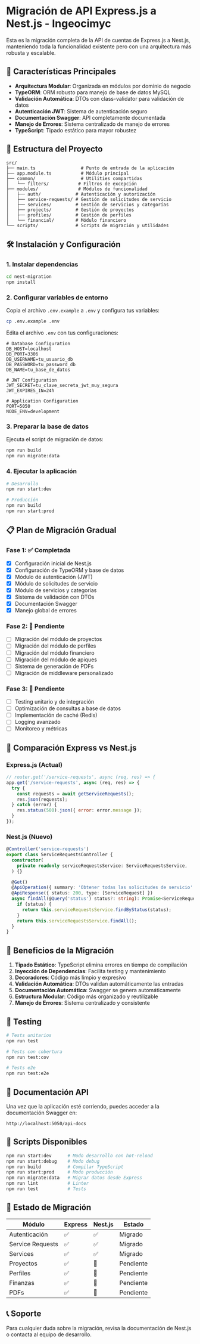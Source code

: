 # Migración de API Express.js a Nest.js - Ingeocimyc

Esta es la migración completa de la API de cuentas de Express.js a Nest.js, manteniendo toda la funcionalidad existente pero con una arquitectura más robusta y escalable.

## 🚀 Características Principales

- **Arquitectura Modular**: Organizada en módulos por dominio de negocio
- **TypeORM**: ORM robusto para manejo de base de datos MySQL
- **Validación Automática**: DTOs con class-validator para validación de datos
- **Autenticación JWT**: Sistema de autenticación seguro
- **Documentación Swagger**: API completamente documentada
- **Manejo de Errores**: Sistema centralizado de manejo de errores
- **TypeScript**: Tipado estático para mayor robustez

## 📁 Estructura del Proyecto

```
src/
├── main.ts                 # Punto de entrada de la aplicación
├── app.module.ts           # Módulo principal
├── common/                 # Utilities compartidas
│   └── filters/           # Filtros de excepción
├── modules/               # Módulos de funcionalidad
│   ├── auth/             # Autenticación y autorización
│   ├── service-requests/ # Gestión de solicitudes de servicio
│   ├── services/         # Gestión de servicios y categorías
│   ├── projects/         # Gestión de proyectos
│   ├── profiles/         # Gestión de perfiles
│   └── financial/        # Módulo financiero
└── scripts/              # Scripts de migración y utilidades
```

## 🛠️ Instalación y Configuración

### 1. Instalar dependencias

```bash
cd nest-migration
npm install
```

### 2. Configurar variables de entorno

Copia el archivo `.env.example` a `.env` y configura tus variables:

```bash
cp .env.example .env
```

Edita el archivo `.env` con tus configuraciones:

```env
# Database Configuration
DB_HOST=localhost
DB_PORT=3306
DB_USERNAME=tu_usuario_db
DB_PASSWORD=tu_password_db
DB_NAME=tu_base_de_datos

# JWT Configuration
JWT_SECRET=tu_clave_secreta_jwt_muy_segura
JWT_EXPIRES_IN=24h

# Application Configuration
PORT=5050
NODE_ENV=development
```

### 3. Preparar la base de datos

Ejecuta el script de migración de datos:

```bash
npm run build
npm run migrate:data
```

### 4. Ejecutar la aplicación

```bash
# Desarrollo
npm run start:dev

# Producción
npm run build
npm run start:prod
```

## 📋 Plan de Migración Gradual

### Fase 1: ✅ Completada

- [x] Configuración inicial de Nest.js
- [x] Configuración de TypeORM y base de datos
- [x] Módulo de autenticación (JWT)
- [x] Módulo de solicitudes de servicio
- [x] Módulo de servicios y categorías
- [x] Sistema de validación con DTOs
- [x] Documentación Swagger
- [x] Manejo global de errores

### Fase 2: 🚧 Pendiente

- [ ] Migración del módulo de proyectos
- [ ] Migración del módulo de perfiles
- [ ] Migración del módulo financiero
- [ ] Migración del módulo de apiques
- [ ] Sistema de generación de PDFs
- [ ] Migración de middleware personalizado

### Fase 3: 🚧 Pendiente

- [ ] Testing unitario y de integración
- [ ] Optimización de consultas a base de datos
- [ ] Implementación de caché (Redis)
- [ ] Logging avanzado
- [ ] Monitoreo y métricas

## 🔄 Comparación Express vs Nest.js

### Express.js (Actual)

```javascript
// router.get('/service-requests', async (req, res) => {
app.get('/service-requests', async (req, res) => {
  try {
    const requests = await getServiceRequests();
    res.json(requests);
  } catch (error) {
    res.status(500).json({ error: error.message });
  }
});
```

### Nest.js (Nuevo)

```typescript
@Controller('service-requests')
export class ServiceRequestsController {
  constructor(
    private readonly serviceRequestsService: ServiceRequestsService,
  ) {}

  @Get()
  @ApiOperation({ summary: 'Obtener todas las solicitudes de servicio' })
  @ApiResponse({ status: 200, type: [ServiceRequest] })
  async findAll(@Query('status') status?: string): Promise<ServiceRequest[]> {
    if (status) {
      return this.serviceRequestsService.findByStatus(status);
    }
    return this.serviceRequestsService.findAll();
  }
}
```

## 🎯 Beneficios de la Migración

1. **Tipado Estático**: TypeScript elimina errores en tiempo de compilación
2. **Inyección de Dependencias**: Facilita testing y mantenimiento
3. **Decoradores**: Código más limpio y expresivo
4. **Validación Automática**: DTOs validan automáticamente las entradas
5. **Documentación Automática**: Swagger se genera automáticamente
6. **Estructura Modular**: Código más organizado y reutilizable
7. **Manejo de Errores**: Sistema centralizado y consistente

## 🧪 Testing

```bash
# Tests unitarios
npm run test

# Tests con cobertura
npm run test:cov

# Tests e2e
npm run test:e2e
```

## 📖 Documentación API

Una vez que la aplicación esté corriendo, puedes acceder a la documentación Swagger en:

```
http://localhost:5050/api-docs
```

## 🔧 Scripts Disponibles

```bash
npm run start:dev      # Modo desarrollo con hot-reload
npm run start:debug    # Modo debug
npm run build          # Compilar TypeScript
npm run start:prod     # Modo producción
npm run migrate:data   # Migrar datos desde Express
npm run lint           # Linter
npm run test           # Tests
```

## 🚦 Estado de Migración

| Módulo           | Express | Nest.js | Estado    |
| ---------------- | ------- | ------- | --------- |
| Autenticación    | ✅      | ✅      | Migrado   |
| Service Requests | ✅      | ✅      | Migrado   |
| Services         | ✅      | ✅      | Migrado   |
| Proyectos        | ✅      | 🚧      | Pendiente |
| Perfiles         | ✅      | 🚧      | Pendiente |
| Finanzas         | ✅      | 🚧      | Pendiente |
| PDFs             | ✅      | 🚧      | Pendiente |

## 📞 Soporte

Para cualquier duda sobre la migración, revisa la documentación de Nest.js o contacta al equipo de desarrollo.
